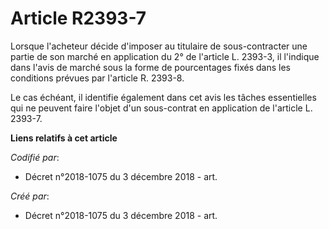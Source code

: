 # Article R2393-7

Lorsque l'acheteur décide d'imposer au titulaire de sous-contracter une partie de son marché en application du 2° de
l'article L. 2393-3, il l'indique dans l'avis de marché sous la forme de pourcentages fixés dans les conditions prévues par
l'article R. 2393-8.

Le cas échéant, il identifie également dans cet avis les tâches essentielles qui ne peuvent faire l'objet d'un sous-contrat
en application de l'article L. 2393-7.

**Liens relatifs à cet article**

_Codifié par_:

  - Décret n°2018-1075 du 3 décembre 2018 - art.

_Créé par_:

  - Décret n°2018-1075 du 3 décembre 2018 - art.
